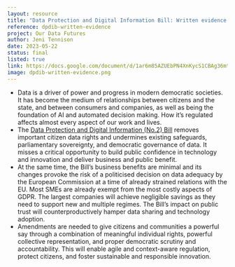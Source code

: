 ```yaml
---
layout: resource
title: "Data Protection and Digital Information Bill: Written evidence to Commons Bill Committee"
reference: dpdib-written-evidence
project: Our Data Futures
author: Jeni Tennison
date: 2023-05-22
status: final
listed: true
link: https://docs.google.com/document/d/1ar6m85AZUEbPN4XnKycS1CBAg36mt3u5zOXgMalC4Uw/edit?usp=share_link
image: dpdib-written-evidence.png
---
```

* Data is a driver of power and progress in modern democratic societies. It has become the medium of relationships between citizens and the state, and between consumers and companies, as well as being the foundation of AI and automated decision making. How it’s regulated affects almost every aspect of our work and lives.
* The [Data Protection and Digital Information (No.2) Bill](https://bills.parliament.uk/bills/3430) removes important citizen data rights and undermines existing safeguards, parliamentary sovereignty, and democratic governance of data. It misses a critical opportunity to build public confidence in technology and innovation and deliver business and public benefit.
* At the same time, the Bill’s business benefits are minimal and its changes provoke the risk of a politicised decision on data adequacy by the European Commission at a time of already strained relations with the EU.  Most SMEs are already exempt from the most costly aspects of GDPR. The largest companies will achieve negligible savings as they need to support new and multiple regimes. The Bill’s impact on public trust will counterproductively hamper data sharing and technology adoption.
* Amendments are needed to give citizens and communities a powerful say through a combination of meaningful individual rights, powerful collective representation, and proper democratic scrutiny and accountability. This will enable agile and context-aware regulation, protect citizens, and foster sustainable and responsible innovation.